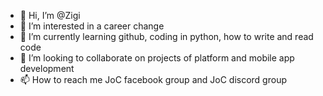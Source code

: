 - 👋 Hi, I’m @Zigi
- 👀 I’m interested in a career change
- 🌱 I’m currently learning github, coding in python, how to write and read code
- 💞️ I’m looking to collaborate on projects of platform and mobile app development
- 📫 How to reach me JoC facebook group and JoC discord group 

<!---
Zmedrud/Zmedrud is a ✨ special ✨ repository because its `README.md` (this file) appears on your GitHub profile.
You can click the Preview link to take a look at your changes.
--->
